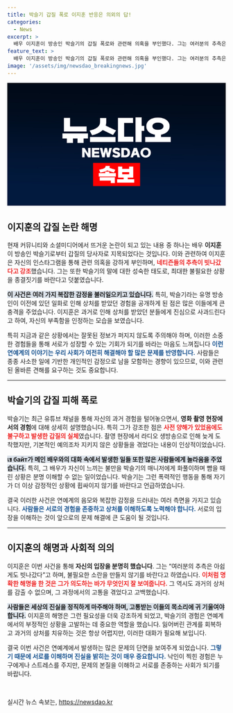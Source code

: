 ```yaml
---
title: 박슬기 갑질 폭로 이지훈 반응은 의외의 답!
categories:
  - News
excerpt: >
  배우 이지훈이 방송인 박슬기의 갑질 폭로와 관련해 의혹을 부인했다. 그는 여러분의 추측은 아쉽게도 빗나갔다며 사건의 진실에 대해 사과의 뜻도 전했다. 과연 이지훈과 박슬기의 과거에 어떤 비밀이 숨어 있을까? 클릭해 자세한 내용을 확인해보세요!
feature_text: >
  배우 이지훈이 방송인 박슬기의 갑질 폭로와 관련해 의혹을 부인했다. 그는 여러분의 추측은 아쉽게도 빗나갔다며 사건의 진실에 대해 사과의 뜻도 전했다. 과연 이지훈과 박슬기의 과거에 어떤 비밀이 숨어 있을까? 클릭해 자세한 내용을 확인해보세요!
image: '/assets/img/newsdao_breakingnews.jpg'
---
```


<p><img src="/assets/img/newsdao_breakingnews.jpg" alt="implanttips 속보" /></p>

<h2 data-ke-size="size26">이지훈의 갑질 논란 해명</h2>

<p data-ke-size="size16">현재 커뮤니티와 소셜미디어에서 뜨거운 논란이 되고 있는 내용 중 하나는 배우 <b>이지훈</b>이 방송인 박슬기로부터 갑질의 당사자로 지목되었다는 것입니다. 이와 관련하여 이지훈은 자신의 인스타그램을 통해 관련 의혹을 강하게 부인하며, <b><span style="color: #ee2323;">네티즌들의 추측이 빗나갔다고 강조</span></b>했습니다. 그는 또한 박슬기의 말에 대한 성숙한 태도로, 최대한 불필요한 상황을 종결짓기를 바란다고 덧붙였습니다.</p>

<p data-ke-size="size16"><b><span style="background-color: #21538527;">이 사건은 여러 가지 복잡한 감정을 불러일으키고 있습니다.</span></b> 특히, 박슬기라는 유명 방송인이 이전에 있던 일화로 인해 상처를 받았던 경험을 공개하게 된 점은 많은 이들에게 큰 충격을 주었습니다. 이지훈은 과거로 인해 상처를 받았던 분들에게 진심으로 사과드린다고 하여, 자신의 부족함을 인정하는 모습을 보였습니다.</p>

<p data-ke-size="size16">특히 지금과 같은 상황에서는 잘못된 정보가 퍼지지 않도록 주의해야 하며, 이러한 소중한 경험들을 통해 서로가 성장할 수 있는 기회가 되기를 바라는 마음도 느껴집니다 <b><span style="color: #1a5490;">이런 연예계의 이야기는 우리 사회가 여전히 해결해야 할 많은 문제를 반영합니다.</span></b> 사람들은 종종 사소한 일에 기반한 개인적인 감정으로 남을 모함하는 경향이 있으므로, 이와 관련된 올바른 견해를 요구하는 것도 중요합니다.</p>

<hr>

<h2 data-ke-size="size26">박슬기의 갑질 피해 폭로</h2>

<p data-ke-size="size16">박슬기는 최근 유튜브 채널을 통해 자신의 과거 경험을 털어놓으면서, <b>영화 촬영 현장에서의 경험</b>에 대해 상세히 설명했습니다. 특히 그가 강조한 점은 <b><span style="color: #ee2323;">사전 양해가 있었음에도 불구하고 발생한 갑질의 실체</span></b>였습니다. 촬영 현장에서 라디오 생방송으로 인해 늦게 도착했지만, 기본적인 예의조차 지키지 않은 상황들을 겪었다는 내용이 인상적이었습니다.</p>

<p data-ke-size="size16"><b><span style="background-color: #21538527;">เข байт가 메인 배우와의 대화 속에서 발생한 일들 또한 많은 사람들에게 놀라움을 주었습니다.</span></b> 특히, 그 배우가 자신이 느끼는 불만을 박슬기의 매니저에게 화풀이하며 뺨을 때린 상황은 분명 이해할 수 없는 일이었습니다. 박슬기는 그런 폭력적인 행동을 통해 자기가 더 이상 감정적인 상황에 휩싸이지 않기를 바란다고 언급하였습니다.</p>

<p data-ke-size="size16">결국 이러한 사건은 연예계의 음모와 복잡한 감정을 드러내는 여러 측면을 가지고 있습니다. <b><span style="color: #1a5490;">사람들은 서로의 경험을 존중하고 상처를 이해하도록 노력해야 합니다.</span></b> 서로의 입장을 이해하는 것이 앞으로의 문제 해결에 큰 도움이 될 것입니다.</p>

<hr>

<h2 data-ke-size="size26">이지훈의 해명과 사회적 의의</h2>

<p data-ke-size="size16">이지훈은 이번 사건을 통해 <b>자신의 입장을 분명히 했습니다</b>. 그는 “여러분의 추측은 아쉽게도 빗나갔다”고 하며, 불필요한 소란을 만들지 않기를 바란다고 하였습니다. <b><span style="color: #ee2323;">이처럼 명확한 해명을 한 것은 그가 의도하는 바가 무엇인지 잘 보여줍니다.</span></b> 그 역시도 과거의 상처를 감출 수 없으며, 그 과정에서의 고통을 겪었다고 고백했습니다.</p>

<p data-ke-size="size16"><b><span style="background-color: #21538527;">사람들은 세상의 진실을 정직하게 마주해야 하며, 고통받는 이들의 목소리에 귀 기울여야 합니다.</span></b> 이지훈의 해명은 그런 필요성을 더욱 강조하게 되었고, 박슬기의 경험은 연예계에서의 부정적인 상황을 고발하는 데 중요한 역할을 했습니다. 잃어버린 관계를 회복하고 과거의 상처를 치유하는 것은 항상 어렵지만, 이러한 대화가 필요해 보입니다.</p>

<p data-ke-size="size16">결국 이번 사건은 연예계에서 발생하는 많은 문제의 단면을 보여주게 되었습니다. <b><span style="color: #1a5490;">그렇기 때문에 서로를 이해하며 진실을 밝히는 것이 매우 중요합니다.</span></b> 낙인이 찍힌 경험은 누구에게나 스트레스를 주지만, 문제의 본질을 이해하고 서로를 존중하는 사회가 되기를 바랍니다.</p>

<p data-ke-size="size16">&nbsp;</p>
실시간 뉴스 속보는, <a href="https://newsdao.kr" rel="dofollow">https://newsdao.kr</a>


